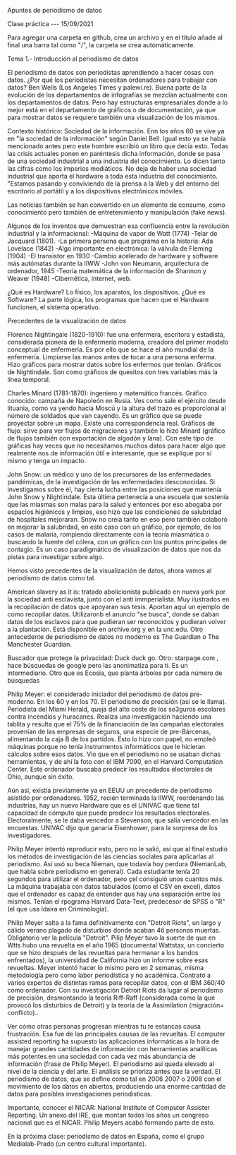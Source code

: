  Apuntes de periodismo de datos




Clase práctica --- 15/09/2021 

Para agregar una carpeta en github, crea un archivo y en el título añade al final una barra tal como "/", la carpeta se crea automáticamente.

Tema 1.- Introducción al periodismo de datos

El periodismo de datos son periodistas aprendiendo a  hacer cosas con datos. ¿Por qué los periodistas necesitan ordenadores para trabajar con datos? Ben Wells  (Los Angeles Times y palewi.re).
Buena parte de la evolución de los departamentos de infografías se mezclan actualmente con los departamentos de datos. Pero hay estructuras empresariales donde a lo mejor está en el departamento de gráficos o de documentación, ya que para mostrar datos se requiere también una visualización de los mismos.  

Contexto histórico: Sociedad de la información.
Enn los años 60 se vive ya en "la sociedad de la información" según Daniel Bell. Igual esto ya se había mencionado antes pero este hombre escribió un libro que decía esto.  Todas las crisis actuales ponen en paréntesis dicha información,  donde se pasa de una sociedad industrial a una industria del conocimiento. Lo dicen tanto las cifras como los imperios mediáticos. No deja de haber una sociedad industrial que aporta el hardware a toda esta industria del conocimiento. "Estamos pasando y conviviendo de la prensa a la Web y del entorno del escritorio al portátil y a los dispositivos electrónicos móviles.

Las noticias también se han convertido en un elemento de consumo, como conocimiento pero también de entretenimiento y manipulación (fake news). 

Algunos de los inventos que demuestran esa confluencia entre la revolución industrial y la informacional:
-Máquina de vapor de Watt (1774)
-Telar de Jacquard (1801).
-La primera persona que programa en la historia: Ada Lovelace (1842)
-Algo importante en electrónica: la válvula de Fleming (1904)
-El transistor en 1930
-Cambio acelerado de hardware y software más autómatas durante la IIWW
-John von Neumann, arquitectura de ordenador, 1945
-Teoría matemática de la información de Shannon y Weaver (1948)
-Cibernética, internet, web.

¿Qué es Hardware? Lo físico, los aparatos, los dispositivos. ¿Qué es Software? La parte lógica, los programas que hacen que el Hardware funcionen, el sistema operativo.

Precedentes de la visualización de datos

Florence Nightingale (1820-1910): fue una enfermera, escritora y estadista, considerada pionera de la enfermería moderna, creadora del primer modelo conceptual de enfermería. Es por ello que se hace el año mundial de la enfermería. Limpiarse las manos antes de tocar a una persona enferma. Hizo gráficos para mostrar datos sobre los enfermos que tenían. Gráficos de Nightindale. Son como gráficos de quesitos con tres variables más la línea temporal.

Charles Minard (1781-1870): ingeniero y matemático francés. Gráfico conocido: campaña de Napoleón en Rusia. Ves como sale el ejército desde lituania, como va yendo hacia Moscú y la altura del trazo es proporcional al número de soldados que van cayendo. Es un gráfico que se puede proyectar sobre un mapa. Existe una correspondencia real. 
Gráficos de flujo:  sirve para ver flujos de migraciones y también lo hizo Minard (gráfico de flujos también con exportación de algodón y lana). Con este tipo de gráficas hay veces que no necesitamos muchos datos para hacer algo que realmente nos de información útil e interesante, que se explique por sí mismo y tenga un impacto.

John Snow: un médico y uno de los precursores de las enfermedades pandémicas, de la investigación de las enfermedades desconocidas. Si investigamos sobre él, hay cierta lucha entre las posiciones que mantenía John Snow y Nightindale. Esta última pertenecía a una escuela que sostenía que las miasmas son malas para la salud y entonces por eso abogaba por espacios higiénicos y limpios, eso hizo que las condiciones de salubridad de hospitales mejoraran. Snow no creía tanto en eso pero  también colaboró en mejorar la salubridad, en este caso con un gráfico, por ejemplo, de los casos de malaria, rompiendo directamente con la teoría miasmática o buscando la fuente del cólera, con un gráfico con los puntos principales de contagio. Es un caso paradigmático de visualización de datos que nos da pistas para investigar sobre  algo.

Hemos visto precedentes de la visualización de datos, ahora vamos al periodismo de datos como tal.

American slavery as it is: tratado abolicionista publicado en nueva york por la sociedad anti esclavista, junto con el anti immperialista. Muy ilustrados en la recopilación de datos que apoyaran sus tesis. Aportan aquí un ejemplo de como recopilar datos. Utilizaronb el anuncio "se busca", donde se daban datos de los esclavos para que pudieran ser reconocidos y pudieran volver a la plantación. Está disponible en archive.org y en la unc.edu. Otro antecedente de periodismo de datos no moderno es The Guardian o The Manchester Guardian.

Buscador que protege la privacidad: Duck duck go. Otro: starpage.com , hace búsquedas de google pero las anonimatiza para ti. Es un intermediario. Otro que es Ecosia, que planta árboles por cada número de búsquedas

Philip Meyer: el considerado iniciador del periodismo de datos pre-moderno. En los 60 y en los 70. El periodismo de precisión (así se le llama). Periodista del Miami Herald, queja del alto coste de los se3guros escolares contra incendios y huracanes. Realiza una investigación haciendo una tablita y resulta que el 75% de la financiación de las campañas electorales provenían de las empresas de seguros, una especie de pre-Bárcenas, alimentando la caja B de los partidos. Esto lo hizo con papel, no empleó máquinas porque no tenía instrumentos informáticos que le hicieran cálculos sobre esos datos. Vio que en el periodismo no se usaban dichas herramientas, y de ahí la foto con el IBM 7090, en el Harvard Computation Center. Este ordenador buscaba predecir los resultados electorales de Ohio, aunque sin éxito. 

Aún así, existía previamente ya en EEUU un precedente de periodismo asistido por ordenadores. 1952, recién terminada la IIWW, reordenando las industrias, hay un nuevo Hardware que es el UNIVAC que tiene tal capacidad de cómputo que puede predecir los resultados electorales. Electoralmente, se le daba vencedor a Stevenson, que salía vencedor en las encuestas. UNIVAC dijo que ganaría Eisenhower, para la sorpresa de los investigadores.

Philip Meyer intentó reproducir esto, pero no le salió, así que al final estudió los métodos de investigación de las ciencias sociales para aplicarlas al periodismo. Así usó su beca Nieman, que todavía hoy perdura (NiemanLab, que habla sobre periodismo en general). Cada estudiante tenía 20 segundos para utilizar el ordenador, pero çel consiguió unos cuantos más. La máquina trabajaba con datos tabulados (como el CSV en excel), datos que el ordenador es capaz de entender que hay una separación entre los mismos. Tenían el rpograma Harvard Data-Text, predecesor de SPSS  o "R" (el que usa Idaira en Criminología).

Philip Meyer salta a la fama definitivamente con "Detroit Riots", un largo y cálido verano plagado de disturbios donde acaban 46 personas muertas. Obligatorio ver la película "Detroit". Pilip Meyer tuvo la suerte de que en Wtts hubo una revuelta en el año 1965 (documental Wattstax, un concierto que se hizo después de las revueltas para hermanar a los bandos enfrentados), la universidad de California hizo un informe sobre esas revueltas. Meyer intentó hacer lo mismo pero en 2 semanas, misma metodología pero como labor periodística y no académica. Contrató a varios expertos de distintas ramas para recopilar datos, con el IBM 360/40 como ordenador. Con su investigación Detroit Riots da lugar al periodismo de precisión, desmontando la teoría Riff-Raff (considerada como la que provocó los disturbios de Detroit) y la teoría de la Assimilation (migración= conflicto)..

Ver cómo otras personas progresan mientras tu te estancas causa frustración. Esa fue de las principales causas de las revueltas.
El computer assisted reporting ha supuesto las aplicaciones informáticas a la hora de manejar grandes cantidades de información con herramientas analíticas más potentes en una sociedad con cada vez más abundancia de información (frase de Philip Meyer). El periodismo así queda elevado al nivel de la ciencia y del arte. El análisis se prioriza antes que la verdad. El periodismo de datos, que se define como tal en 2006 2007 o 2008 con el movimiento de los datos en abiertos, produciendo una enorme cantidad de datos para posibles investigaciones periodísticas.

Importante, conocer el NICAR: National Institute of Computer Assister Reporting. Un anexo del IRE, que montan todos los años un congreso nacional que es el NICAR. Philip Meyers acabó formando parte de esto.

En la próxima clase: periodismo de datos en España, como el grupo Medialab-Prado (un centro cultural importante).
